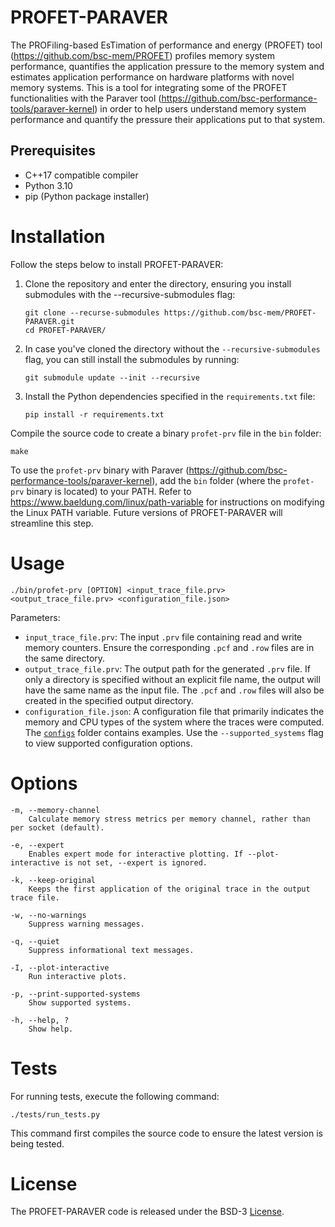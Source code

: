 # PROFET-PARAVER

The PROFiling-based EsTimation of performance and energy (PROFET) tool (https://github.com/bsc-mem/PROFET) profiles memory system performance, quantifies the application pressure to the memory system and estimates application performance on hardware platforms with novel memory systems. This is a tool for integrating some of the PROFET functionalities with the Paraver tool (https://github.com/bsc-performance-tools/paraver-kernel) in order to help users understand memory system performance and quantify the pressure their applications put to that system.



## Prerequisites

- C++17 compatible compiler
- Python 3.10
- pip (Python package installer)



# Installation

Follow the steps below to install PROFET-PARAVER:

1. Clone the repository and enter the directory, ensuring you install submodules with the --recursive-submodules flag:

	```
	git clone --recurse-submodules https://github.com/bsc-mem/PROFET-PARAVER.git
	cd PROFET-PARAVER/
	```

2. In case you've cloned the directory without the `--recursive-submodules` flag, you can still install the submodules by running:

	```
	git submodule update --init --recursive
	```

3. Install the Python dependencies specified in the `requirements.txt` file:

	```
	pip install -r requirements.txt
	```

Compile the source code to create a binary `profet-prv` file in the `bin` folder:

	make

To use the `profet-prv` binary with Paraver (https://github.com/bsc-performance-tools/paraver-kernel), add the `bin` folder (where the `profet-prv` binary is located) to your PATH. Refer to https://www.baeldung.com/linux/path-variable for instructions on modifying the Linux PATH variable. Future versions of PROFET-PARAVER will streamline this step.


# Usage

	./bin/profet-prv [OPTION] <input_trace_file.prv> <output_trace_file.prv> <configuration_file.json>

Parameters:

 - `input_trace_file.prv`: The input `.prv` file containing read and write memory counters. Ensure the corresponding `.pcf` and `.row` files are in the same directory.
 - `output_trace_file.prv`: The output path for the generated `.prv` file. If only a directory is specified without an explicit file name, the output will have the same name as the input file. The `.pcf` and `.row` files will also be created in the specified output directory.
 - `configuration_file.json`: A configuration file that primarily indicates the memory and CPU types of the system where the traces were computed. The [`configs`](configs/) folder contains examples. Use the `--supported_systems` flag to view supported configuration options.


# Options

	-m, --memory-channel
		Calculate memory stress metrics per memory channel, rather than per socket (default).

	-e, --expert
		Enables expert mode for interactive plotting. If --plot-interactive is not set, --expert is ignored.
	
	-k, --keep-original
		Keeps the first application of the original trace in the output trace file.
		
	-w, --no-warnings
		Suppress warning messages.
		
	-q, --quiet
		Suppress informational text messages.
		
	-I, --plot-interactive
		Run interactive plots.
		
	-p, --print-supported-systems
		Show supported systems.
		
	-h, --help, ?
		Show help.


# Tests

For running tests, execute the following command:

	./tests/run_tests.py

This command first compiles the source code to ensure the latest version is being tested.


# License

The PROFET-PARAVER code is released under the BSD-3 [License](LICENSE.txt).
